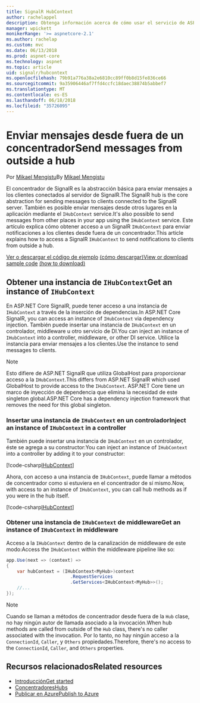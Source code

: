 ```yaml
---
title: SignalR HubContext
author: rachelappel
description: Obtenga información acerca de cómo usar el servicio de ASP.NET Core SignalR HubContext para enviar notificaciones a los clientes desde fuera de un concentrador.
manager: wpickett
monikerRange: '>= aspnetcore-2.1'
ms.author: rachelap
ms.custom: mvc
ms.date: 06/13/2018
ms.prod: aspnet-core
ms.technology: aspnet
ms.topic: article
uid: signalr/hubcontext
ms.openlocfilehash: 79b91a776a38a2e6810cc89ff0b8d15fe836ce66
ms.sourcegitcommit: 9a35906446af7ffd4ccfc18daec38874b5abbef7
ms.translationtype: MT
ms.contentlocale: es-ES
ms.lasthandoff: 06/18/2018
ms.locfileid: "35726095"
---
```

# <a name="send-messages-from-outside-a-hub"></a><span data-ttu-id="314eb-103">Enviar mensajes desde fuera de un concentrador</span><span class="sxs-lookup"><span data-stu-id="314eb-103">Send messages from outside a hub</span></span>

<span data-ttu-id="314eb-104">Por [Mikael Mengistu](https://twitter.com/MikaelM_12)</span><span class="sxs-lookup"><span data-stu-id="314eb-104">By [Mikael Mengistu](https://twitter.com/MikaelM_12)</span></span>

<span data-ttu-id="314eb-105">El concentrador de SignalR es la abstracción básica para enviar mensajes a los clientes conectados al servidor de SignalR.</span><span class="sxs-lookup"><span data-stu-id="314eb-105">The SignalR hub is the core abstraction for sending messages to clients connected to the SignalR server.</span></span> <span data-ttu-id="314eb-106">También es posible enviar mensajes desde otros lugares en la aplicación mediante el `IHubContext` service.</span><span class="sxs-lookup"><span data-stu-id="314eb-106">It's also possible to send messages from other places in your app using the `IHubContext` service.</span></span> <span data-ttu-id="314eb-107">Este artículo explica cómo obtener acceso a un SignalR `IHubContext` para enviar notificaciones a los clientes desde fuera de un concentrador.</span><span class="sxs-lookup"><span data-stu-id="314eb-107">This article explains how to access a SignalR `IHubContext` to send notifications to clients from outside a hub.</span></span>

<span data-ttu-id="314eb-108">[Ver o descargar el código de ejemplo](https://github.com/aspnet/Docs/tree/master/aspnetcore/signalr/hubcontext/sample/) [(cómo descargar)](xref:tutorials/index#how-to-download-a-sample)</span><span class="sxs-lookup"><span data-stu-id="314eb-108">[View or download sample code](https://github.com/aspnet/Docs/tree/master/aspnetcore/signalr/hubcontext/sample/) [(how to download)](xref:tutorials/index#how-to-download-a-sample)</span></span>

## <a name="get-an-instance-of-ihubcontext"></a><span data-ttu-id="314eb-109">Obtener una instancia de `IHubContext`</span><span class="sxs-lookup"><span data-stu-id="314eb-109">Get an instance of `IHubContext`</span></span>

<span data-ttu-id="314eb-110">En ASP.NET Core SignalR, puede tener acceso a una instancia de `IHubContext` a través de la inserción de dependencias.</span><span class="sxs-lookup"><span data-stu-id="314eb-110">In ASP.NET Core SignalR, you can access an instance of `IHubContext` via dependency injection.</span></span> <span data-ttu-id="314eb-111">También puede insertar una instancia de `IHubContext` en un controlador, middleware u otro servicio de DI.</span><span class="sxs-lookup"><span data-stu-id="314eb-111">You can inject an instance of `IHubContext` into a controller, middleware, or other DI service.</span></span> <span data-ttu-id="314eb-112">Utilice la instancia para enviar mensajes a los clientes.</span><span class="sxs-lookup"><span data-stu-id="314eb-112">Use the instance to send messages to clients.</span></span>

> [!NOTE]
> <span data-ttu-id="314eb-113">Esto difiere de ASP.NET SignalR que utiliza GlobalHost para proporcionar acceso a la `IHubContext`.</span><span class="sxs-lookup"><span data-stu-id="314eb-113">This differs from ASP.NET SignalR which used GlobalHost to provide access to the `IHubContext`.</span></span> <span data-ttu-id="314eb-114">ASP.NET Core tiene un marco de inyección de dependencia que elimina la necesidad de este singleton global.</span><span class="sxs-lookup"><span data-stu-id="314eb-114">ASP.NET Core has a dependency injection framework that removes the need for this global singleton.</span></span>

### <a name="inject-an-instance-of-ihubcontext-in-a-controller"></a><span data-ttu-id="314eb-115">Insertar una instancia de `IHubContext` en un controlador</span><span class="sxs-lookup"><span data-stu-id="314eb-115">Inject an instance of `IHubContext` in a controller</span></span>

<span data-ttu-id="314eb-116">También puede insertar una instancia de `IHubContext` en un controlador, éste se agrega a su constructor:</span><span class="sxs-lookup"><span data-stu-id="314eb-116">You can inject an instance of `IHubContext` into a controller by adding it to your constructor:</span></span>

[!code-csharp[IHubContext](hubcontext/sample/Controllers/HomeController.cs?range=12-19,57)]

<span data-ttu-id="314eb-117">Ahora, con acceso a una instancia de `IHubContext`, puede llamar a métodos de concentrador como si estuviera en el concentrador de sí mismo.</span><span class="sxs-lookup"><span data-stu-id="314eb-117">Now, with access to an instance of `IHubContext`, you can call hub methods as if you were in the hub itself.</span></span>

[!code-csharp[IHubContext](hubcontext/sample/Controllers/HomeController.cs?range=21-25)]

### <a name="get-an-instance-of-ihubcontext-in-middleware"></a><span data-ttu-id="314eb-118">Obtener una instancia de `IHubContext` de middleware</span><span class="sxs-lookup"><span data-stu-id="314eb-118">Get an instance of `IHubContext` in middleware</span></span>

<span data-ttu-id="314eb-119">Acceso a la `IHubContext` dentro de la canalización de middleware de este modo:</span><span class="sxs-lookup"><span data-stu-id="314eb-119">Access the `IHubContext` within the middleware pipeline like so:</span></span>

```csharp
app.Use(next => (context) =>
{
    var hubContext = (IHubContext<MyHub>)context
                        .RequestServices
                        .GetServices<IHubContext<MyHub>>();
    //...
});
```

> [!NOTE]
> <span data-ttu-id="314eb-120">Cuando se llaman a métodos de concentrador desde fuera de la `Hub` clase, no hay ningún autor de llamada asociado a la invocación.</span><span class="sxs-lookup"><span data-stu-id="314eb-120">When hub methods are called from outside of the `Hub` class, there's no caller associated with the invocation.</span></span> <span data-ttu-id="314eb-121">Por lo tanto, no hay ningún acceso a la `ConnectionId`, `Caller`, y `Others` propiedades.</span><span class="sxs-lookup"><span data-stu-id="314eb-121">Therefore, there's no access to the `ConnectionId`, `Caller`, and `Others` properties.</span></span>

## <a name="related-resources"></a><span data-ttu-id="314eb-122">Recursos relacionados</span><span class="sxs-lookup"><span data-stu-id="314eb-122">Related resources</span></span>

* [<span data-ttu-id="314eb-123">Introducción</span><span class="sxs-lookup"><span data-stu-id="314eb-123">Get started</span></span>](xref:signalr/get-started)
* [<span data-ttu-id="314eb-124">Concentradores</span><span class="sxs-lookup"><span data-stu-id="314eb-124">Hubs</span></span>](xref:signalr/hubs)
* [<span data-ttu-id="314eb-125">Publicar en Azure</span><span class="sxs-lookup"><span data-stu-id="314eb-125">Publish to Azure</span></span>](xref:signalr/publish-to-azure-web-app)
